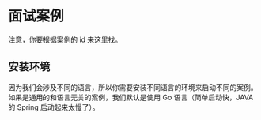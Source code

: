 # 面试案例

注意，你要根据案例的 id 来这里找。

## 安装环境

因为我们会涉及不同的语言，所以你需要安装不同语言的环境来启动不同的案例。如果是通用的和语言无关的案例，我们默认是使用 Go 语言（简单启动快，JAVA 的 Spring 启动起来太慢了）。